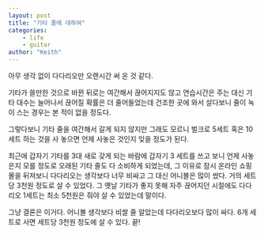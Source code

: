 ```yaml
---
layout: post
title: "기타 줄에 대하여"
categories:
    - life
    - guitar
author: "Keith"
---
```


아무 생각 없이 다다리오만 오랜시간 써 온 것 같다. 

기타가 쓸만한 것으로 바뀐 뒤로는 여간해서 끊어지지도 않고 연습시간은 주는 대신 기타 대수는 늘어나서 끊어질 확률은 더 줄어들었는데 건조한 곳에 와서 살다보니 줄이 녹이 스는 경우는 본 적이 없을 정도다. 

그렇다보니 기타 줄을 여간해서 갈게 되지 않지만 그래도 모르니 벌크로 5세트 혹은 10세트 하는 것을 사 놓으면 언제 사놓은 것인지 잊을 정도가 된다. 

최근에 갑자기 기타를 3대 새로 갖게 되는 바람에 갑자기 3 세트를 쓰고 보니 언제 사놓은지 모를 정도로 오래된 기타 줄도 다 소비하게 되었는데, 그 이유로 잠시 온라인 쇼핑몰을 뒤져보니 다다리오는 생각보다 너무 비싸고 그 대신 어니볼은 많이 쌌다. 거의 세트당 3천원 정도로 살 수 있었다. 그 옛날 기타가 좋지 못해 자주 끊어지던 시절에도 다다리오 1세트는 최소 5천원은 줘야 살 수 있었는데 말이다.

그냥 결론은 이거다. 어니볼 생각보다 비쌀 줄 알았는데 다다리오보다 많이 싸다. 6개 세트로 사면 세트당 3천원 정도에 살 수 있다. 끝!